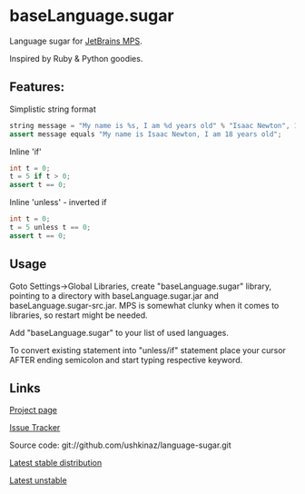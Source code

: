# baseLanguage.sugar

Language sugar for [JetBrains MPS](www.jetbrains.com/mps/).

Inspired by Ruby & Python goodies.

## Features:

Simplistic string format

```java
string message = "My name is %s, I am %d years old" % "Isaac Newton", 18;
assert message equals "My name is Isaac Newton, I am 18 years old";
 ```

Inline 'if'

```java
int t = 0; 
t = 5 if t > 0; 
assert t == 0;
```

Inline 'unless' - inverted if

```java
int t = 0; 
t = 5 unless t == 0; 
assert t == 0;
```

## Usage

Goto Settings->Global Libraries, create "baseLanguage.sugar" library, pointing to a directory with baseLanguage.sugar.jar and baseLanguage.sugar-src.jar.
MPS is somewhat clunky when it comes to libraries, so restart might be needed.

Add "baseLanguage.sugar" to your list of used languages. 

To convert existing statement into "unless/if" statement place your cursor AFTER ending semicolon and start typing respective keyword.

## Links
[Project page](https://github.com/ushkinaz/language-sugar)

[Issue Tracker](https://github.com/ushkinaz/language-sugar/issues)

Source code: git://github.com/ushkinaz/language-sugar.git

[Latest stable distribution](https://github.com/ushkinaz/language-sugar/raw/0.1/artifacts/baseLang-sugar.zip)

[Latest unstable](https://github.com/ushkinaz/language-sugar/raw/master/artifacts/baseLang-sugar.zip)
